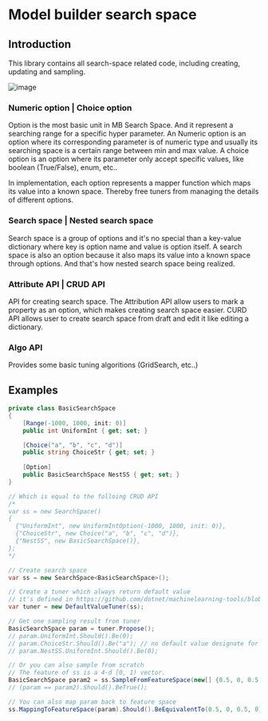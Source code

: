 # Model builder search space

## Introduction
This library contains all search-space related code, including creating, updating and sampling. 

![image](https://user-images.githubusercontent.com/16876986/133147775-4fc4ba54-255e-41cf-9079-dc523706893b.png)

### Numeric option | Choice option

Option is the most basic unit in MB Search Space. And it represent a searching range for a specific hyper parameter. An Numeric option is an option where its corresponding parameter is of numeric type and usually its searching space is a certain range between min and max value. A choice option is an option where its parameter only accept specific values, like boolean (True/False), enum, etc..

In implementation, each option represents a mapper function which maps its value into a known space. Thereby free tuners from managing the details of different options.

### Search space | Nested search space

Search space is a group of options and it's no special than a key-value dictionary where key is option name and value is option itself. A search space is also an option because it also maps its value into a known space through options. And that's how nested search space being realized.

### Attribute API | CRUD API

API for creating search space. The Attribution API allow users to mark a property as an option, which makes creating search space easier. CURD API allows user to create search space from draft and edit it like editing a dictionary.

### Algo API
Provides some basic tuning algoritions (GridSearch, etc..)

## Examples

``` csharp
private class BasicSearchSpace
{
    [Range(-1000, 1000, init: 0)]
    public int UniformInt { get; set; }

    [Choice("a", "b", "c", "d")]
    public string ChoiceStr { get; set; }
    
    [Option]
    public BasicSearchSpace NestSS { get; set; }
}

// Which is equal to the folloing CRUD API
/*
var ss = new SearchSpace()
{
  {"UniformInt", new UniformIntOption(-1000, 1000, init: 0)},
  {"ChoiceStr", new Choice("a", "b", "c", "d")},
  {"NestSS", new BasicSearchSpace()},
};
*/

// Create search space
var ss = new SearchSpace<BasicSearchSpace>();

// Create a tuner which always return default value
// it's defined in https://github.com/dotnet/machinelearning-tools/blob/928f2c1de51cae1c0df4c58db6d36c72ece6fa7c/src/Microsoft.ML.ModelBuilder.SearchSpace/Tuner/DefaultValueTuner.cs
var tuner = new DefaultValueTuner(ss);

// Get one sampling result from tuner
BasicSearchSpace param = tuner.Propose();
// param.UniformInt.Should().Be(0);
// param.ChoiceStr.Should().Be("a"); // no default value designate for ChoiceStr, so the first value will be used.
// param.NestSS.UniformInt.Should().Be(0);

// Or you can also sample from scratch
// The feature of ss is a 4-d [0, 1) vector.
BasicSearchSpace param2 = ss.SampleFromFeatureSpace(new[] {0.5, 0, 0.5, 0});
// (param == param2).Should().BeTrue();

// You can also map param back to feature space
ss.MappingToFeatureSpace(param).Should().BeEquivalentTo(0.5, 0, 0.5, 0);
```


